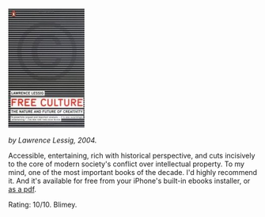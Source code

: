 <!--
.. title: Free Culture
.. slug: free-culture
.. date: 2008-02-25 14:08:18-06:00
.. tags: Books
.. category: Books
.. link: 
.. description: 
.. type: text
-->


![Free Culture](/files/2008/02/free-culture.jpg)

*by Lawrence Lessig, 2004.*

Accessible, entertaining, rich with historical perspective, and cuts
incisively to the core of modern society's conflict over intellectual
property. To my mind, one of the most important books of the decade. I'd
highly recommend it. And it's available for free from your iPhone's
built-in ebooks installer, or
[as a pdf](http://www.free-culture.cc/freecontent/).

Rating: 10/10. Blimey.